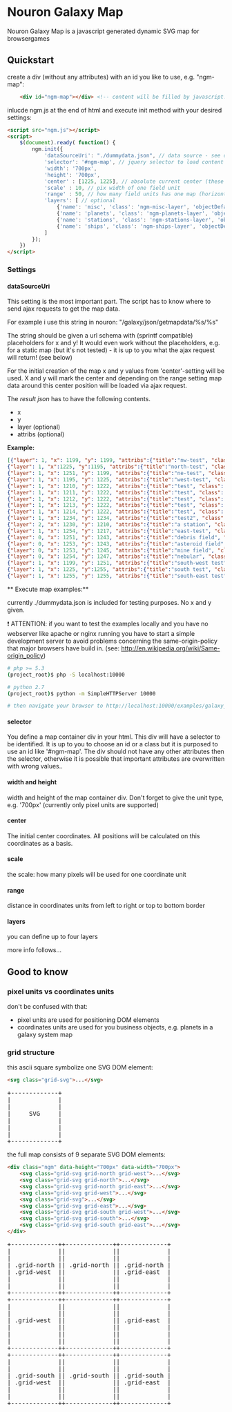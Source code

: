 Nouron Galaxy Map
=================

Nouron Galaxy Map is a javascript generated dynamic SVG map for browsergames


Quickstart
----------

create a div (without any attributes) with an id you like to use, e.g. "ngm-map":

```html
    <div id="ngm-map"></div> <!-- content will be filled by javascript! -->
```

inlucde ngm.js at the end of html and execute init method with your desired settings:

```html
<script src="ngm.js"></script>
<script>
    $(document).ready( function() {
        ngm.init({
            'dataSourceUri': "./dummydata.json", // data source - see description below
            'selector': '#ngm-map', // jquery selector to load content inside; set your chosen id here!
            'width': '700px',
            'height': '700px',
            'center' : [1225, 1225], // absolute current center (these are business coords - not page coords!)
            'scale' : 10, // pix width of one field unit
            'range' : 50, // how many field units has one map (horizontal)
            'layers': [ // optional
                {'name': 'misc', 'class': 'ngm-misc-layer', 'objectDefaultShape': 'square'},
                {'name': 'planets', 'class': 'ngm-planets-layer', 'objectDefaultShape': 'circle'},
                {'name': 'stations', 'class': 'ngm-stations-layer', 'objectDefaultShape': 'square'},
                {'name': 'ships', 'class': 'ngm-ships-layer', 'objectDefaultShape': 'triangle'}
            ]
        });
    })
</script>
```

### Settings

#### dataSourceUri

This setting is the most important part. The script has to know where to send ajax requests to get the map data.

For example i use this string in nouron: "/galaxy/json/getmapdata/%s/%s"

The string should be given a url schema with (sprintf compatible) placeholders for x and y! It would even work without the placeholders, e.g. for a static map (but it's not tested) - it is up to you what the ajax request will return! (see below)

For the initial creation of the map x and y values from 'center'-setting will be used.
X and y will mark the center and depending on the range setting map data around this center position will be loaded via ajax request.

The *result json* has to have the following contents.

* x
* y
* layer (optional)
* attribs (optional)

**Example:**

```json
[{"layer": 1, "x": 1199, "y": 1199, "attribs":{"title":"nw-test", "class": "planet"}},
{"layer": 1, "x":1225, "y":1195, "attribs":{"title":"north-test", "class": "planet"}},
{"layer": 1, "x": 1251, "y": 1199, "attribs":{"title":"ne-test", "class": "planet"}},
{"layer": 1, "x": 1195, "y": 1225, "attribs":{"title":"west-test", "class": "planet"}},
{"layer": 1, "x": 1210, "y": 1222, "attribs":{"title":"test", "class": "planet"}},
{"layer": 1, "x": 1211, "y": 1222, "attribs":{"title":"test", "class": "planet"}},
{"layer": 1, "x": 1212, "y": 1222, "attribs":{"title":"test", "class": "planet"}},
{"layer": 1, "x": 1213, "y": 1222, "attribs":{"title":"test", "class": "planet"}},
{"layer": 1, "x": 1214, "y": 1222, "attribs":{"title":"test", "class": "planet"}},
{"layer": 1, "x": 1234, "y": 1234, "attribs":{"title":"test2", "class": "planet"}},
{"layer": 2, "x": 1230, "y": 1210, "attribs":{"title":"a station", "class": "station"}},
{"layer": 1, "x": 1254, "y": 1217, "attribs":{"title":"east-test", "class": "planet"}},
{"layer": 0, "x": 1251, "y": 1243, "attribs":{"title":"debris field", "class": "debris"}},
{"layer": 0, "x": 1253, "y": 1243, "attribs":{"title":"asteroid field", "class": "asteroids"}},
{"layer": 0, "x": 1253, "y": 1245, "attribs":{"title":"mine field", "class": "mines"}},
{"layer": 0, "x": 1254, "y": 1247, "attribs":{"title":"nebular", "class": "nebular"}},
{"layer": 1, "x": 1199, "y": 1251, "attribs":{"title":"south-west test", "class": "planet"}},
{"layer": 1, "x": 1225, "y":1255, "attribs":{"title":"south test", "class": "planet"}},
{"layer": 1, "x": 1255, "y": 1255, "attribs":{"title":"south-east test", "class": "planet"}}]
```

** Execute map examples:**

currently ./dummydata.json is included for testing purposes. No x and y given.

:exclamation: ATTENTION: if you want to test the examples locally and you have
no webserver like apache or nginx running you have to start a simple development
server to avoid problems concerning the same-origin-policy that major browsers
have build in. (see: http://en.wikipedia.org/wiki/Same-origin_policy)

```bash
# php >= 5.3
(project_root)$ php -S localhost:10000

# python 2.7
(project_root)$ python -m SimpleHTTPServer 10000

# then navigate your browser to http://localhost:10000/examples/galaxy_map
```

#### selector

You define a map container div in your html. This div will have a selector to be identified.
It is up to you to choose an id or a class but it is purposed to use an id like '#ngm-map'.
The div should not have any other attributes then the selector, otherwise it is possible that important attributes are overwritten with wrong values..

#### width and height

width and height of the map container div. Don't forget to give the unit type, e.g. '700px' (currently only pixel units are supported)

#### center

The initial center coordinates. All positions will be calculated on this coordinates as a basis.

#### scale

the scale: how many pixels will be used for one coordinate unit

#### range

distance in coordinates units from left to right or top to bottom border

#### layers

you can define up to four layers

more info follows...


Good to know
------------

### pixel units vs coordinates units

don't be confused with that:
- pixel units are used for positioning DOM elements
- coordinates units are used for you business objects, e.g. planets in a galaxy system map

### grid structure

this ascii square symbolize one SVG DOM element:

```html
<svg class="grid-svg">...</svg>
```


<pre>
+-------------+
|             |
|             |
|     SVG     |
|             |
|             |
|             |
+-------------+
</pre>

the full map consists of 9 separate SVG DOM elements:

```html
<div class="ngm" data-height="700px" data-width="700px">
	<svg class="grid-svg grid-north grid-west">...</svg>
	<svg class="grid-svg grid-north">...</svg>
	<svg class="grid-svg grid-north grid-east">...</svg>
	<svg class="grid-svg grid-west">...</svg>
	<svg class="grid-svg">...</svg>
	<svg class="grid-svg grid-east">...</svg>
	<svg class="grid-svg grid-south grid-west">...</svg>
	<svg class="grid-svg grid-south">...</svg>
	<svg class="grid-svg grid-south grid-east">...</svg>
</div>
```

<pre>
+-------------++-------------++-------------+
|             ||             ||             |
|             ||             ||             |
| .grid-north || .grid-north || .grid-north |
| .grid-west  ||             || .grid-east  |
|             ||             ||             |
|             ||             ||             |
+-------------++-------------++-------------+
+-------------++-------------++-------------+
|             ||             ||             |
|             ||             ||             |
| .grid-west  ||             || .grid-east  |
|             ||             ||             |
|             ||             ||             |
|             ||             ||             |
+-------------++-------------++-------------+
+-------------++-------------++-------------+
|             ||             ||             |
|             ||             ||             |
| .grid-south || .grid-south || .grid-south |
| .grid-west  ||             || .grid-east  |
|             ||             ||             |
|             ||             ||             |
+-------------++-------------++-------------+
</pre>

